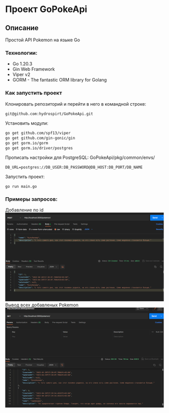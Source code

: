 # Проект GoPokeApi
## Описание
Простой API Pokemon на языке Go
### Технологии:
- Go 1.20.3
- Gin Web Framework
- Viper v2
- GORM - The fantastic ORM library for Golang
### Как запустить проект
Клонировать репозиторий и перейти в него в командной строке:

```
git@github.com:hydrospirt/GoPokeApi.git
```
Установить модули:
```
go get github.com/spf13/viper
go get github.com/gin-gonic/gin
go get gorm.io/gorm
go get gorm.io/driver/postgres
```
Прописать настройки для PostgreSQL:
GoPokeApi/pkg/common/envs/
```
DB_URL=postgres://DB_USER:DB_PASSWORD@DB_HOST:DB_PORT/DB_NAME
```
Запустить проект:
```
go run main.go
```
### Примеры запросов:
Добавление по id
![alt text](https://github.com/hydrospirt/GoPokeApi/blob/master/screenshots/Add%20pokemon.png)
Вывод всех добавленых Pokemon
![alt text](https://github.com/hydrospirt/GoPokeApi/blob/master/screenshots/get_pokemon.png)

